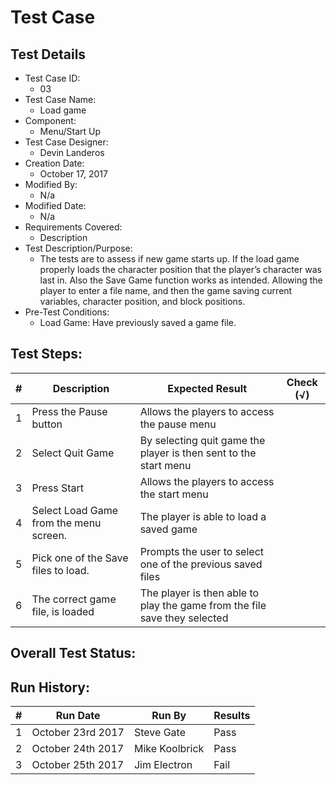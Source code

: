 # Test Case 

## Test Details

* Test Case ID:
  * 03
* Test Case Name:
  * Load game
* Component: 
  * Menu/Start Up 
* Test Case Designer:
  * Devin Landeros
* Creation Date:
  * October 17, 2017
* Modified By:
  * N/a
* Modified Date:
  * N/a
* Requirements Covered:
  * Description
* Test Description/Purpose:
  * The tests are to assess if new game starts up. If the load game properly loads the character position that the player’s character was last in. Also the Save Game function works as intended. Allowing the player to enter a file name, and then the game saving current variables, character position, and block positions.   
* Pre-Test Conditions:
  * Load Game: Have previously saved a game file.
## Test Steps: 
| # | Description | Expected Result | Check (√) |
| --- | --- | --- | --- |
| 1 | Press the Pause button | Allows the players to access the pause menu |  |
| 2 | Select Quit Game | By selecting quit game the player is then sent to the start menu | |		
| 3 | Press Start | Allows the players to access the start menu | | 		
| 4 | Select Load Game from the menu screen. | The player is able to load a saved game | |		
| 5 | Pick one of the Save files to load. | Prompts the user to select one of the previous saved files | |
| 6 | The correct game file, is loaded | The player is then able to play the game from the file save they selected | |		
## Overall Test Status:



## Run History:
| # |	Run Date |	Run By |	Results | 
| --- | --- | --- | --- |
| 1 | October 23rd  2017 | Steve Gate |Pass |			
| 2 | October 24th  2017 | Mike Koolbrick |Pass |			
| 3 | October 25th  2017 | Jim Electron |Fail |
